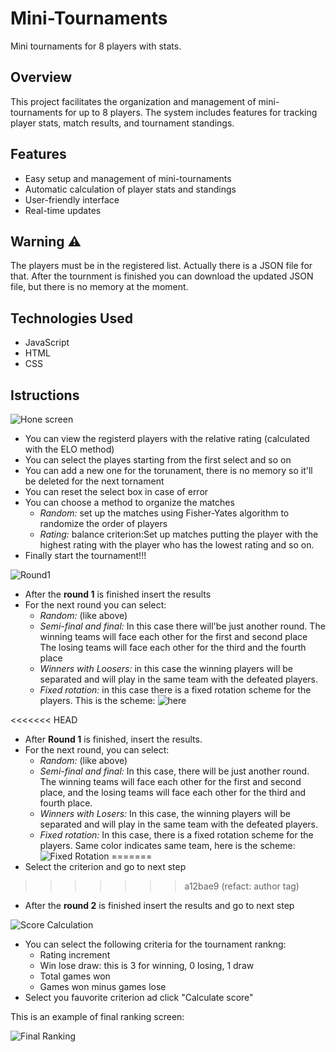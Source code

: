 # Mini-Tournaments

Mini tournaments for 8 players with stats.

## Overview

This project facilitates the organization and management of mini-tournaments for up to 8 players.
The system includes features for tracking player stats, match results, and tournament standings.

## Features

-   Easy setup and management of mini-tournaments
-   Automatic calculation of player stats and standings
-   User-friendly interface
-   Real-time updates

## Warning :warning:

The players must be in the registered list. Actually there is a JSON file for that.
After the tournment is finished you can download the updated JSON file,
but there is no memory at the moment.

## Technologies Used

-   JavaScript
-   HTML
-   CSS

## Istructions

![Hone screen](/assets/screenshots/home-screen.png)

-   You can view the registerd players with the relative rating (calculated with the ELO method)
-   You can select the playes starting from the first select and so on
-   You can add a new one for the torunament, there is no memory so it'll be deleted for the next tornament
-   You can reset the select box in case of error
-   You can choose a method to organize the matches
    -   _Random:_ set up the matches using Fisher-Yates algorithm to randomize the order of players
    -   _Rating:_ balance criterion:Set up matches putting the player with the highest rating with the player who has the lowest rating and so on.
-   Finally start the tournament!!!

![Round1](/assets/screenshots/Round1.jpg)

-   After the **round 1** is finished insert the results
-   For the next round you can select:
    -   _Random:_ (like above)
    -   _Semi-final and final:_ In this case there will'be just another round.
        The winning teams will face each other for the first and second place
        The losing teams will face each other for the third and the fourth place
    -   _Winners with Loosers:_ in this case the winning players will be separated
        and will play in the same team with the defeated players.
    -   _Fixed rotation:_ in this case there is a fixed rotation scheme for the players. This is the scheme:
    ![here](/assets/screenshots/FixedRotation.jpg)

<<<<<<< HEAD
- After **Round 1** is finished, insert the results.
- For the next round, you can select:
  - _Random:_ (like above)
  - _Semi-final and final:_ In this case, there will be just another round. The winning teams will face each other for the first and second place, and the losing teams will face each other for the third and fourth place.
  - _Winners with Losers:_ In this case, the winning players will be separated and will play in the same team with the defeated players.
  - _Fixed rotation:_ In this case, there is a fixed rotation scheme for the players. Same color indicates same team, here is the scheme:
    ![Fixed Rotation](/assets/screenshots/FixedRotation.jpg)
=======
-   Select the criterion and go to next step
>>>>>>> a12bae9 (refact: author tag)

-   After the **round 2** is finished insert the results and go to next step

![Score Calculation](/assets/screenshots/ScoreCalculation.jpg)

- You can select the following criteria for the tournament rankng:
    - Rating increment
    - Win lose draw: this is 3 for winning, 0 losing, 1 draw
    - Total games won
    - Games won minus games lose
- Select you fauvorite criterion ad click "Calculate score"

This is an example of final ranking screen:

![Final Ranking](/assets/screenshots/Final_rankig.jpg)

